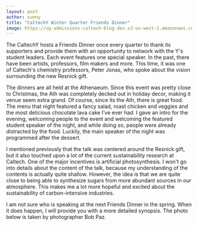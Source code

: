 ```yaml
---
layout: post
author: sunny
title: "CaltechY Winter Quarter Friends Dinner"
image: https://ug-admissions-caltech-blog-dev.s3-us-west-1.amazonaws.com/old_pictures/6a0105349b8251970b0240a4da0849200d-800wi.jpg
---
```


The CaltechY hosts a Friends Dinner once every quarter to thank its supporters and provide them with an opportunity to network with the Y's student leaders. Each event features one special speaker. In the past, there have been artists, professors, film makers and more. This time, it was one of Caltech's chemistry professors, Peter Jonas, who spoke about the vision surrounding the new Resnick gift. 

The dinners are all held at the Athenaeum. Since this event was pretty close to Christmas, the Ath was completely decked out in holiday decor, making it venue seem extra grand. Of course, since its the Ath, there is great food. The menu that night featured a fancy salad, roast chicken and veggies and the most delicious chocolate lava cake I've ever had. I gave an intro for the evening, welcoming people to the event and welcoming the featured student speaker of the night, and while doing so, people were already distracted by the food. Luckily, the main speaker of the night was programmed after the dessert.

I mentioned previously that the talk was centered around the Resnick gift, but it also touched upon a lot of the current sustainability research at Caltech. One of the major incentives is artificial photosynthesis. I won't go into details about the content of the talk, because my understanding of the contents is actually quite shallow. However, the idea is that we are quite close to being able to synthesize sugars from more abundant sources in our atmosphere. This makes me a lot more hopeful and excited about the sustainability of carbon-intensive industries. 

I am not sure who is speaking at the next Friends Dinner in the spring. When it does happen, I will provide you with a more detailed synopsis. The photo below is taken by photographer Bob Paz.

